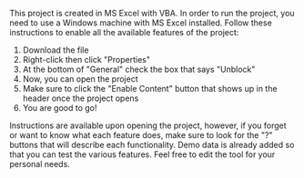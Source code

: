 This project is created in MS Excel with VBA. In order to run the project, you need to use a Windows machine with MS Excel installed. Follow these instructions to enable all the available features of the project:
1. Download the file
2. Right-click then click "Properties"
3. At the bottom of "General" check the box that says "Unblock"
4. Now, you can open the project
5. Make sure to click the "Enable Content" button that shows up in the header once the project opens
6. You are good to go!

Instructions are available upon opening the project, however, if you forget or want to know what each feature does, make sure to look for the "?" buttons that will describe each functionality.
Demo data is already added so that you can test the various features. Feel free to edit the tool for your personal needs.

